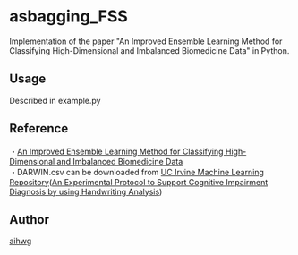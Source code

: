 # asbagging_FSS
Implementation of the paper "An Improved Ensemble Learning Method for Classifying High-Dimensional and Imbalanced Biomedicine Data" in Python.

## Usage
Described in example.py

## Reference
・[An Improved Ensemble Learning Method for Classifying High-Dimensional and Imbalanced Biomedicine Data](https://ieeexplore.ieee.org/abstract/document/6747343?casa_token=i1MRazc7clEAAAAA:7jOuNIOsGlEELQVNLf-sDzWgcfz3SRBifwv6QCEnB7UMBndKpvDMlMq7LZesvfxLl_PnZcyOLjAp)       
・DARWIN.csv can be downloaded from [UC Irvine Machine Learning Repository](https://archive.ics.uci.edu/dataset/732/darwin)([An Experimental Protocol to Support Cognitive Impairment Diagnosis by using Handwriting Analysis](https://www.sciencedirect.com/science/article/pii/S1877050918317903))

## Author
[aihwg](https://github.com/aihwg)

